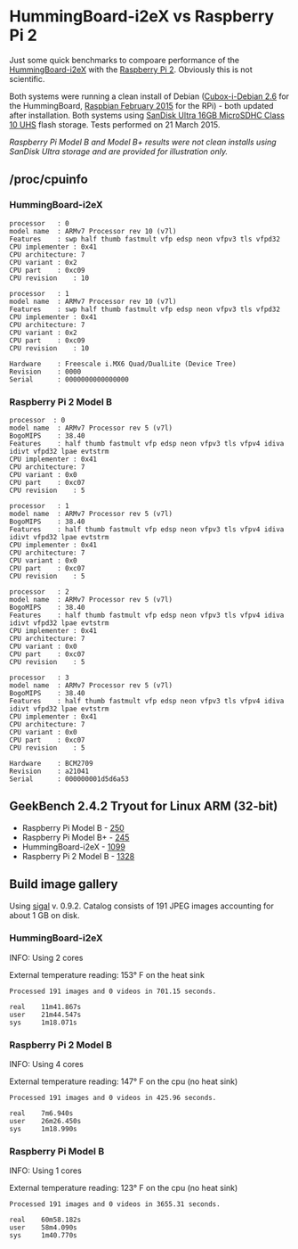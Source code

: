 # HummingBoard-i2eX vs Raspberry Pi 2

Just some quick benchmarks to compoare performance of the [HummingBoard-i2eX](http://www.solid-run.com/product/hummingboard-i2ex/) with the [Raspberry Pi 2](http://www.raspberrypi.org/raspberry-pi-2-on-sale/). Obviously this is not scientific.

Both systems were running a clean install of Debian ([Cubox-i-Debian 2.6](https://github.com/igorpecovnik/Cubox-i-Debian) for the HummingBoard, [Raspbian February 2015](http://www.raspberrypi.org/downloads/) for the RPi) - both updated after installation. Both systems using [SanDisk Ultra 16GB MicroSDHC Class 10 UHS](http://www.amazon.com/dp/B007XZL7PC) flash storage. Tests performed on 21 March 2015.

_Raspberry Pi Model B and Model B+ results were not clean installs using SanDisk Ultra storage and are provided for illustration only._

## /proc/cpuinfo

### HummingBoard-i2eX

    processor   : 0
    model name  : ARMv7 Processor rev 10 (v7l)
    Features    : swp half thumb fastmult vfp edsp neon vfpv3 tls vfpd32 
    CPU implementer : 0x41
    CPU architecture: 7
    CPU variant : 0x2
    CPU part    : 0xc09
    CPU revision    : 10

    processor   : 1
    model name  : ARMv7 Processor rev 10 (v7l)
    Features    : swp half thumb fastmult vfp edsp neon vfpv3 tls vfpd32 
    CPU implementer : 0x41
    CPU architecture: 7
    CPU variant : 0x2
    CPU part    : 0xc09
    CPU revision    : 10

    Hardware    : Freescale i.MX6 Quad/DualLite (Device Tree)
    Revision    : 0000
    Serial      : 0000000000000000

### Raspberry Pi 2 Model B

    processor  : 0
    model name  : ARMv7 Processor rev 5 (v7l)
    BogoMIPS    : 38.40
    Features    : half thumb fastmult vfp edsp neon vfpv3 tls vfpv4 idiva idivt vfpd32 lpae evtstrm 
    CPU implementer : 0x41
    CPU architecture: 7
    CPU variant : 0x0
    CPU part    : 0xc07
    CPU revision    : 5

    processor   : 1
    model name  : ARMv7 Processor rev 5 (v7l)
    BogoMIPS    : 38.40
    Features    : half thumb fastmult vfp edsp neon vfpv3 tls vfpv4 idiva idivt vfpd32 lpae evtstrm 
    CPU implementer : 0x41
    CPU architecture: 7
    CPU variant : 0x0
    CPU part    : 0xc07
    CPU revision    : 5

    processor   : 2
    model name  : ARMv7 Processor rev 5 (v7l)
    BogoMIPS    : 38.40
    Features    : half thumb fastmult vfp edsp neon vfpv3 tls vfpv4 idiva idivt vfpd32 lpae evtstrm 
    CPU implementer : 0x41
    CPU architecture: 7
    CPU variant : 0x0
    CPU part    : 0xc07
    CPU revision    : 5

    processor   : 3
    model name  : ARMv7 Processor rev 5 (v7l)
    BogoMIPS    : 38.40
    Features    : half thumb fastmult vfp edsp neon vfpv3 tls vfpv4 idiva idivt vfpd32 lpae evtstrm 
    CPU implementer : 0x41
    CPU architecture: 7
    CPU variant : 0x0
    CPU part    : 0xc07
    CPU revision    : 5

    Hardware    : BCM2709
    Revision    : a21041
    Serial      : 000000001d5d6a53

## GeekBench 2.4.2 Tryout for Linux ARM (32-bit)

* Raspberry Pi Model B - [250](http://browser.primatelabs.com/geekbench2/view/2543357)
* Raspberry Pi Model B+ - [245](http://browser.primatelabs.com/geekbench2/view/2543358)
* HummingBoard-i2eX - [1099](http://browser.primatelabs.com/geekbench2/2543350)
* Raspberry Pi 2 Model B - [1328](http://browser.primatelabs.com/geekbench2/2543351)

## Build image gallery

Using [sigal](http://sigal.saimon.org/) v. 0.9.2. Catalog consists of 191 JPEG images accounting for about 1 GB on disk.

### HummingBoard-i2eX
INFO: Using 2 cores

External temperature reading: 153° F on the heat sink

	Processed 191 images and 0 videos in 701.15 seconds.

	real	11m41.867s
	user	21m44.547s
	sys		1m18.071s

### Raspberry Pi 2 Model B
INFO: Using 4 cores

External temperature reading: 147° F on the cpu (no heat sink)

	Processed 191 images and 0 videos in 425.96 seconds.

	real	7m6.940s
	user	26m26.450s
	sys		1m18.990s

### Raspberry Pi Model B
INFO: Using 1 cores

External temperature reading: 123° F on the cpu (no heat sink)

	Processed 191 images and 0 videos in 3655.31 seconds.

	real    60m58.182s
	user    58m4.090s
	sys     1m40.770s
